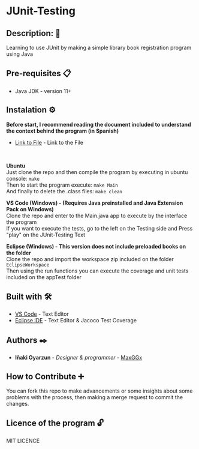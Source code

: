 # JUnit-Testing

## Description: 📜
Learning to use JUnit by making a simple library book registration program using Java

## Pre-requisites 📋

- Java JDK - version 11+

## Instalation ⚙️

**Before start, I recommend reading the document included to understand the context behind the program (in Spanish)**<br>
* [Link to File](https://github.com/MaxGGx/JUnit-Testing/blob/main/JUnit_Software_Testing_on_Java%20-%20Explanations.pdf) - Link to the File
<br>

**Ubuntu**<br>
Just clone the repo and then compile the program by executing in ubuntu console:
  `make`<br>
Then to start the program execute:
  `make Main`<br>
And finally to delete the .class files:
  `make clean`<br>

**VS Code (Windows) - (Requires Java preinstalled and Java Extension Pack on Windows)**<br>
Clone the repo and enter to the Main.java app to execute by the interface the program<br>
If you want to execute the tests, go to the left on the Testing side and Press "play" on the JUnit-Testing Text<br>

**Eclipse (Windows) - This version does not include preloaded books on the folder**<br>
Clone the repo and import the workspace zip included on the folder `EclipseWorkspace`<br>
Then using the run functions you can execute the coverage and unit tests included on the appTest folder<br> 

## Built with 🛠️

* [VS Code](https://code.visualstudio.com/) - Text Editor
* [Eclipse IDE](https://www.eclipse.org/) - Text Editor & Jacoco Test Coverage

## Authors ✒️

* **Iñaki Oyarzun** - *Designer & programmer* - [MaxGGx](https://github.com/MaxGGx)

## How to Contribute ➕

You can fork this repo to make advancements or some insights about some problems with the process, then making a merge request to commit the changes.

## Licence of the program 🔓

MIT LICENCE
